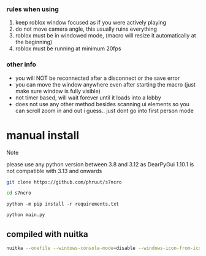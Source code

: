 ### rules when using
1. keep roblox window focused as if you were actively playing
2. do not move camera angle, this usually ruins everything
3. roblox must be in windowed mode, (macro will resize it automatically at the beginning)
4. roblox must be running at minimum 20fps

### other info
- you will NOT be reconnected after a disconnect or the save error
- you can move the window anywhere even after starting the macro (just make sure window is fully visible)
- not timer based, will wait forever until it loads into a lobby
- does not use any other method besides scanning ui elements so you can scroll zoom in and out i guess.. just dont go into first person mode

# manual install
> [!note]
> please use any python version between 3.8 and 3.12 as DearPyGui 1.10.1 is not compatible with 3.13 and onwards
```bash
git clone https://github.com/phruut/s7ncro
```
```bash
cd s7ncro
```
```Pip Requirements
python -m pip install -r requirements.txt
```
```bash
python main.py
```

## compiled with nuitka
```bash
nuitka --onefile --windows-console-mode=disable --windows-icon-from-ico=res/s7ns.ico main.py
```
